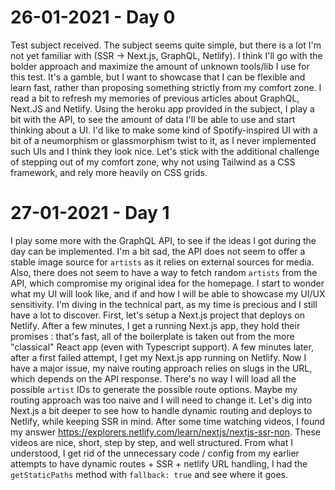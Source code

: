 # 26-01-2021 - Day 0
Test subject received. The subject seems quite simple, but there is a lot I'm not yet familiar with (SSR -> Next.js, GraphQL, Netlify). I think I'll go with the bolder approach and maximize the amount of unknown tools/lib I use for this test. It's a gamble, but I want to showcase that I can be flexible and learn fast, rather than proposing something strictly from my comfort zone.
I read a bit to refresh my memories of previous articles about GraphQL, Next.JS and Netlify. 
Using the heroku app provided in the subject, I play a bit with the API, to see the amount of data I'll be able to use and start thinking about a UI. I'd like to make some kind of Spotify-inspired UI with a bit of a neumorphism or glassmorphism twist to it, as I never implemented such UIs and I think they look nice. Let's stick with the additional challenge of stepping out of my comfort zone, why not using Tailwind as a CSS framework, and rely more heavily on CSS grids.

# 27-01-2021 - Day 1
I play some more with the GraphQL API, to see if the ideas I got during the day can be implemented. I'm a bit sad, the API does not seem to offer a stable image source for `artists` as it relies on external sources for media. Also, there does not seem to have a way to fetch random `artists` from the API, which compromise my original idea for the homepage. I start to wonder what my UI will look like, and if and how I will be able to showcase my UI/UX sensitivity.
I'm diving in the technical part, as my time is precious and I still have a lot to discover. First, let's setup a Next.js project that deploys on Netlify.
After a few minutes, I get a running Next.js app, they hold their promises : that's fast, all of the boilerplate is taken out from the more "classical" React app (even with Typescript support).
A few minutes later, after a first failed attempt, I get my Next.js app running on Netlify. Now I have a major issue, my naive routing approach relies on slugs in the URL, which depends on the API response. There's no way I will load all the possible `artist` IDs to generate the possible route options. Maybe my routing approach was too naive and I will need to change it. Let's dig into Next.js a bit deeper to see how to handle dynamic routing and deploys to Netlify, while keeping SSR in mind.
After some time watching videos, I found my answer https://explorers.netlify.com/learn/nextjs/nextjs-ssr-non. These videos are nice, short, step by step, and well structured. From what I understood, I get rid of the unnecessary code / config from my earlier attempts to have dynamic routes + SSR + netlify URL handling, I had the `getStaticPaths` method with `fallback: true` and see where it goes. 